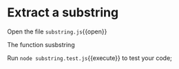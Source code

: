 # Extract a substring

Open the file `substring.js`{{open}}

The function susbstring

Run `node substring.test.js`{{execute}} to test your code;
